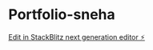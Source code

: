 # Portfolio-sneha

[Edit in StackBlitz next generation editor ⚡️](https://stackblitz.com/~/github.com/sneha5524/Portfolio-sneha)